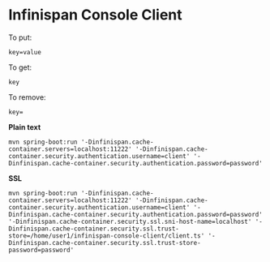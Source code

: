 # Infinispan Console Client

To put:

`key=value`

To get:

 `key`

To remove:

`key=`

__Plain text__

```
mvn spring-boot:run '-Dinfinispan.cache-container.servers=localhost:11222' '-Dinfinispan.cache-container.security.authentication.username=client' '-Dinfinispan.cache-container.security.authentication.password=password'
```

__SSL__

```
mvn spring-boot:run '-Dinfinispan.cache-container.servers=localhost:11222' '-Dinfinispan.cache-container.security.authentication.username=client' '-Dinfinispan.cache-container.security.authentication.password=password' '-Dinfinispan.cache-container.security.ssl.sni-host-name=localhost' '-Dinfinispan.cache-container.security.ssl.trust-store=/home/user1/infinispan-console-client/client.ts' '-Dinfinispan.cache-container.security.ssl.trust-store-password=password'
```

